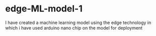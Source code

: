 # edge-ML-model-1
I have created a machine  learning model using the edge technology in which i have used arduino nano chip on the model for deployment
